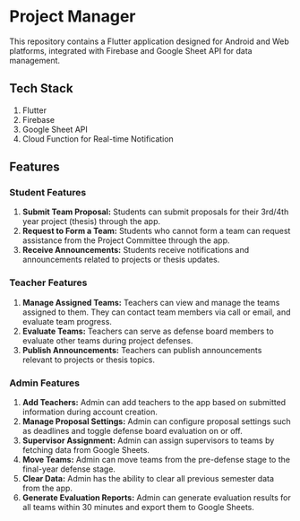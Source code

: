 # Project Manager

This repository contains a Flutter application designed for Android and Web platforms, integrated with Firebase and Google Sheet API for data management.

## Tech Stack
1. Flutter
2. Firebase
3. Google Sheet API
4. Cloud Function for Real-time Notification

## Features

### Student Features
1. **Submit Team Proposal:** Students can submit proposals for their 3rd/4th year project (thesis) through the app.
2. **Request to Form a Team:** Students who cannot form a team can request assistance from the Project Committee through the app.
3. **Receive Announcements:** Students receive notifications and announcements related to projects or thesis updates.

### Teacher Features
1. **Manage Assigned Teams:** Teachers can view and manage the teams assigned to them. They can contact team members via call or email, and evaluate team progress.
2. **Evaluate Teams:** Teachers can serve as defense board members to evaluate other teams during project defenses.
3. **Publish Announcements:** Teachers can publish announcements relevant to projects or thesis topics.

### Admin Features
1. **Add Teachers:** Admin can add teachers to the app based on submitted information during account creation.
2. **Manage Proposal Settings:** Admin can configure proposal settings such as deadlines and toggle defense board evaluation on or off.
3. **Supervisor Assignment:** Admin can assign supervisors to teams by fetching data from Google Sheets.
4. **Move Teams:** Admin can move teams from the pre-defense stage to the final-year defense stage.
5. **Clear Data:** Admin has the ability to clear all previous semester data from the app.
6. **Generate Evaluation Reports:** Admin can generate evaluation results for all teams within 30 minutes and export them to Google Sheets.



